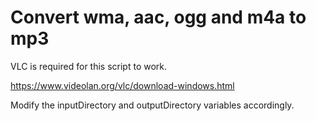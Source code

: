 # Convert wma, aac, ogg and m4a to mp3

VLC is required for this script to work.

https://www.videolan.org/vlc/download-windows.html

Modify the inputDirectory and outputDirectory variables accordingly.
